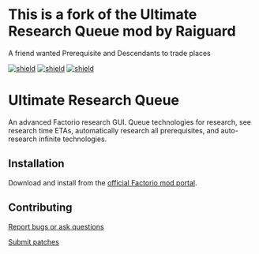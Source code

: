 # This is a fork of the Ultimate Research Queue mod by Raiguard
A friend wanted Prerequisite and Descendants to trade places


[![shield](https://img.shields.io/badge/Ko--fi-Donate%20-hotpink?logo=kofi&logoColor=white)](https://ko-fi.com/raiguard)
[![shield](https://img.shields.io/badge/Crowdin-Translate-brightgreen)](https://crowdin.com/project/raiguards-factorio-mods)
[![shield](https://img.shields.io/badge/dynamic/json?color=orange&label=Factorio&query=downloads_count&suffix=%20downloads&url=https%3A%2F%2Fmods.factorio.com%2Fapi%2Fmods%2FUltimateResearchQueue)](https://mods.factorio.com/mod/UltimateResearchQueue)

# Ultimate Research Queue

An advanced Factorio research GUI. Queue technologies for research, see
research time ETAs, automatically research all prerequisites, and auto-research
infinite technologies.

## Installation

Download and install from the [official Factorio mod
portal](https://mods.factorio.com/mod/UltimateResearchQueue).

## Contributing

[Report bugs or ask questions](https://lists.sr.ht/~raiguard/factorio-mods-discuss)

[Submit patches](https://lists.sr.ht/~raiguard/factorio-mods-devel)
